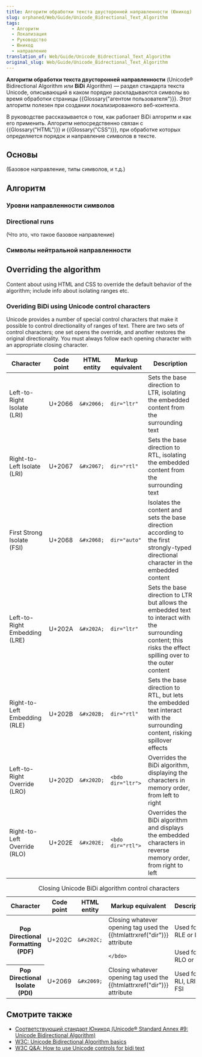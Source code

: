 ```yaml
---
title: Алгоритм обработки текста двусторонней направленности (Юникод)
slug: orphaned/Web/Guide/Unicode_Bidrectional_Text_Algorithm
tags:
  - Алгоритм
  - Локализация
  - Руководство
  - Юникод
  - направление
translation_of: Web/Guide/Unicode_Bidrectional_Text_Algorithm
original_slug: Web/Guide/Unicode_Bidrectional_Text_Algorithm
---
```


**Алгоритм обработки текста двусторонней направленности** (Unicode® Bidirectional Algorithm или **BiDi** Algorithm) — раздел стандарта текста Unicode, описывающий в каком порядке раскладываются символы во время обработки страницы {{Glossary("агентом пользователя")}}.
Этот алгоритм полезен при создании локализированного веб-контента.

В руководстве рассказывается о том, как работает BiDi алгоритм и как его применить. Алгоритм непосредственно связан с {{Glossary("HTML")}} и {{Glossary("CSS")}}, при обработке которых определяется порядок и направление символов в тексте.

## Основы

(Базовое направление, типы символов, и т.д.)

## Алгоритм

### Уровни направленности символов

### Directional runs

(Что это, что такое базовое направление)

### Символы нейтральной направленности

## Overriding the algorithm

Content about using HTML and CSS to override the default behavior of the algorithm; include info about isolating ranges etc.

### Overiding BiDi using Unicode control characters

Unicode provides a number of special control characters that make it possible to control directionality of ranges of text. There are two sets of control characters; one set opens the override, and another restores the original directionality. You must always follow each opening character with an appropriate closing character.

| Character                     | Code point | HTML entity | Markup equivalent | Description                                                                                                                                                    |
| ----------------------------- | ---------- | ----------- | ----------------- | -------------------------------------------------------------------------------------------------------------------------------------------------------------- |
| Left-to-Right Isolate (LRI)   | U+2066     | `&#x2066;`  | `dir="ltr"`       | Sets the base direction to LTR, isolating the embedded content from the surrounding text                                                                       |
| Right-to-Left Isolate (LRI)   | U+2067     | `&#x2067;`  | `dir="rtl"`       | Sets the base direction to RTL, isolating the embedded content from the surrounding text                                                                       |
| First Strong Isolate (FSI)    | U+2068     | `&#x2068;`  | `dir="auto"`      | Isolates the content and sets the base direction according to the first strongly-typed directional character in the embedded content                           |
| Left-to-Right Embedding (LRE) | U+202A     | `&#x202A;`  | `dir="ltr"`       | Sets the base direction to LTR but allows the embedded text to interact with the surrounding content; this risks the effect spilling over to the outer content |
| Right-to-Left Embedding (RLE) | U+202B     | `&#x202B;`  | `dir="rtl"`       | Sets the base direction to RTL, but lets the embedded text interact with the surrounding content, risking spillover effects                                    |
| Left-to-Right Override (LRO)  | U+202D     | `&#x202D;`  | `<bdo dir="ltr">` | Overrides the BiDi algorithm, displaying the characters in memory order, from left to right                                                                    |
| Right-to-Left Override (RLO)  | U+202E     | `&#x202E;`  | `<bdo dir="rtl">` | Overrides the BiDi algorithm and displays the embedded characters in reverse memory order, from right to left                                                  |

<table class="standard-table">
  <caption>
    Closing Unicode BiDi algorithm control characters
  </caption>
  <thead>
    <tr>
      <th scope="row">Character</th>
      <th scope="col">Code point</th>
      <th scope="col">HTML entity</th>
      <th scope="col">Markup equivalent</th>
      <th scope="col">Description</th>
    </tr>
  </thead>
  <tbody>
    <tr>
      <th rowspan="2" scope="row">Pop Directional Formatting (PDF)</th>
      <td rowspan="2">U+202C</td>
      <td rowspan="2"><code>&#x26;#x202C;</code></td>
      <td>
        Closing whatever opening tag used the {{htmlattrxref("dir")}}
        attribute
      </td>
      <td>Used for RLE or LRE</td>
    </tr>
    <tr>
      <td><code>&#x3C;/bdo></code></td>
      <td>Used for RLO or LRO</td>
    </tr>
    <tr>
      <th scope="row">Pop Directional Isolate (PDI)</th>
      <td>U+2069</td>
      <td><code>&#x26;#x2069;</code></td>
      <td>
        Closing whatever opening tag used the {{htmlattrxref("dir")}}
        attribute
      </td>
      <td>Used for RLI, LRI, or FSI</td>
    </tr>
  </tbody>
</table>

## Смотрите также

- [Соответствующий стандарт Юникод (Unicode® Standard Annex #9: Unicode Bidirectional Algorithm)](https://www.unicode.org/reports/tr9/)
- [W3C: Unicode Bidirectional Algorithm basics](https://www.w3.org/International/articles/inline-bidi-markup/uba-basics)
- [W3C Q\&A: How to use Unicode controls for bidi text](https://www.w3.org/International/questions/qa-bidi-unicode-controls)

